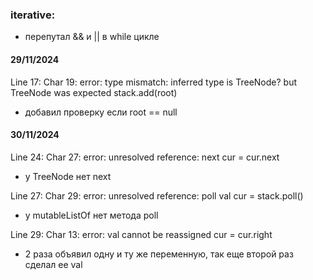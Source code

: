 ### iterative:
- перепутал && и || в while цикле

#### 29/11/2024
Line 17: Char 19: error: type mismatch: inferred type is TreeNode? but TreeNode was expected
stack.add(root)
- добавил проверку если root == null

#### 30/11/2024
Line 24: Char 27: error: unresolved reference: next
cur = cur.next
- у TreeNode нет next

Line 27: Char 29: error: unresolved reference: poll
val cur = stack.poll()
- у mutableListOf нет метода poll

Line 29: Char 13: error: val cannot be reassigned
cur = cur.right
- 2 раза объявил одну и ту же переменную, так еще второй раз сделал ее val


